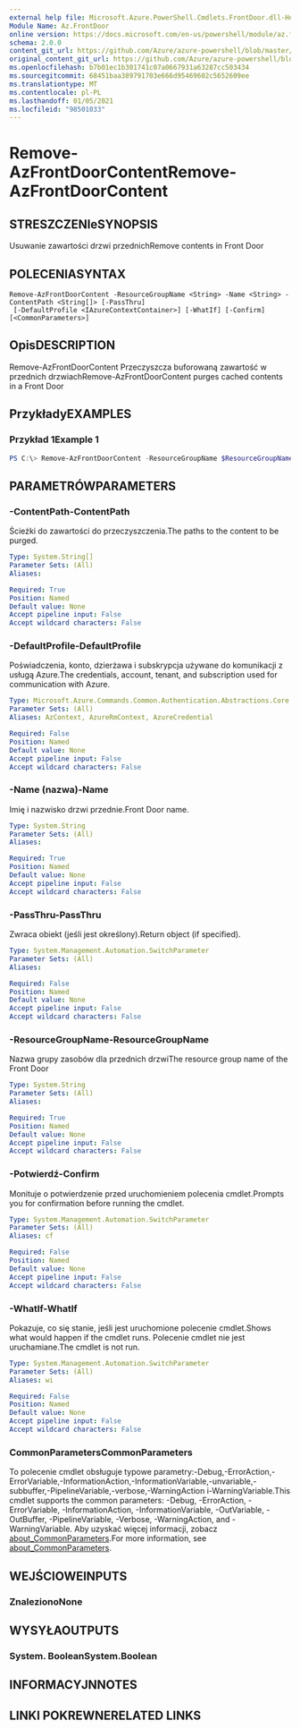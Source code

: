 ```yaml
---
external help file: Microsoft.Azure.PowerShell.Cmdlets.FrontDoor.dll-Help.xml
Module Name: Az.FrontDoor
online version: https://docs.microsoft.com/en-us/powershell/module/az.frontdoor/remove-azfrontdoorcontent
schema: 2.0.0
content_git_url: https://github.com/Azure/azure-powershell/blob/master/src/FrontDoor/FrontDoor/help/Remove-AzFrontDoorContent.md
original_content_git_url: https://github.com/Azure/azure-powershell/blob/master/src/FrontDoor/FrontDoor/help/Remove-AzFrontDoorContent.md
ms.openlocfilehash: b7b01ec1b301741c07a0667931a63287cc503434
ms.sourcegitcommit: 68451baa389791703e666d95469602c5652609ee
ms.translationtype: MT
ms.contentlocale: pl-PL
ms.lasthandoff: 01/05/2021
ms.locfileid: "98501033"
---
```

# <span data-ttu-id="3af81-101">Remove-AzFrontDoorContent</span><span class="sxs-lookup"><span data-stu-id="3af81-101">Remove-AzFrontDoorContent</span></span>

## <span data-ttu-id="3af81-102">STRESZCZENIe</span><span class="sxs-lookup"><span data-stu-id="3af81-102">SYNOPSIS</span></span>
<span data-ttu-id="3af81-103">Usuwanie zawartości drzwi przednich</span><span class="sxs-lookup"><span data-stu-id="3af81-103">Remove contents in Front Door</span></span>

## <span data-ttu-id="3af81-104">POLECENIA</span><span class="sxs-lookup"><span data-stu-id="3af81-104">SYNTAX</span></span>

```
Remove-AzFrontDoorContent -ResourceGroupName <String> -Name <String> -ContentPath <String[]> [-PassThru]
 [-DefaultProfile <IAzureContextContainer>] [-WhatIf] [-Confirm] [<CommonParameters>]
```

## <span data-ttu-id="3af81-105">Opis</span><span class="sxs-lookup"><span data-stu-id="3af81-105">DESCRIPTION</span></span>
<span data-ttu-id="3af81-106">Remove-AzFrontDoorContent Przeczyszcza buforowaną zawartość w przednich drzwiach</span><span class="sxs-lookup"><span data-stu-id="3af81-106">Remove-AzFrontDoorContent purges cached contents in a Front Door</span></span>

## <span data-ttu-id="3af81-107">Przykłady</span><span class="sxs-lookup"><span data-stu-id="3af81-107">EXAMPLES</span></span>

### <span data-ttu-id="3af81-108">Przykład 1</span><span class="sxs-lookup"><span data-stu-id="3af81-108">Example 1</span></span>
```powershell
PS C:\> Remove-AzFrontDoorContent -ResourceGroupName $ResourceGroupName -Name $FrontDoorName -ContentPath "/*"
```

## <span data-ttu-id="3af81-109">PARAMETRÓW</span><span class="sxs-lookup"><span data-stu-id="3af81-109">PARAMETERS</span></span>

### <span data-ttu-id="3af81-110">-ContentPath</span><span class="sxs-lookup"><span data-stu-id="3af81-110">-ContentPath</span></span>
<span data-ttu-id="3af81-111">Ścieżki do zawartości do przeczyszczenia.</span><span class="sxs-lookup"><span data-stu-id="3af81-111">The paths to the content to be purged.</span></span>

```yaml
Type: System.String[]
Parameter Sets: (All)
Aliases:

Required: True
Position: Named
Default value: None
Accept pipeline input: False
Accept wildcard characters: False
```

### <span data-ttu-id="3af81-112">-DefaultProfile</span><span class="sxs-lookup"><span data-stu-id="3af81-112">-DefaultProfile</span></span>
<span data-ttu-id="3af81-113">Poświadczenia, konto, dzierżawa i subskrypcja używane do komunikacji z usługą Azure.</span><span class="sxs-lookup"><span data-stu-id="3af81-113">The credentials, account, tenant, and subscription used for communication with Azure.</span></span>

```yaml
Type: Microsoft.Azure.Commands.Common.Authentication.Abstractions.Core.IAzureContextContainer
Parameter Sets: (All)
Aliases: AzContext, AzureRmContext, AzureCredential

Required: False
Position: Named
Default value: None
Accept pipeline input: False
Accept wildcard characters: False
```

### <span data-ttu-id="3af81-114">-Name (nazwa)</span><span class="sxs-lookup"><span data-stu-id="3af81-114">-Name</span></span>
<span data-ttu-id="3af81-115">Imię i nazwisko drzwi przednie.</span><span class="sxs-lookup"><span data-stu-id="3af81-115">Front Door name.</span></span>

```yaml
Type: System.String
Parameter Sets: (All)
Aliases:

Required: True
Position: Named
Default value: None
Accept pipeline input: False
Accept wildcard characters: False
```

### <span data-ttu-id="3af81-116">-PassThru</span><span class="sxs-lookup"><span data-stu-id="3af81-116">-PassThru</span></span>
<span data-ttu-id="3af81-117">Zwraca obiekt (jeśli jest określony).</span><span class="sxs-lookup"><span data-stu-id="3af81-117">Return object (if specified).</span></span>

```yaml
Type: System.Management.Automation.SwitchParameter
Parameter Sets: (All)
Aliases:

Required: False
Position: Named
Default value: None
Accept pipeline input: False
Accept wildcard characters: False
```

### <span data-ttu-id="3af81-118">-ResourceGroupName</span><span class="sxs-lookup"><span data-stu-id="3af81-118">-ResourceGroupName</span></span>
<span data-ttu-id="3af81-119">Nazwa grupy zasobów dla przednich drzwi</span><span class="sxs-lookup"><span data-stu-id="3af81-119">The resource group name of the Front Door</span></span>

```yaml
Type: System.String
Parameter Sets: (All)
Aliases:

Required: True
Position: Named
Default value: None
Accept pipeline input: False
Accept wildcard characters: False
```

### <span data-ttu-id="3af81-120">-Potwierdź</span><span class="sxs-lookup"><span data-stu-id="3af81-120">-Confirm</span></span>
<span data-ttu-id="3af81-121">Monituje o potwierdzenie przed uruchomieniem polecenia cmdlet.</span><span class="sxs-lookup"><span data-stu-id="3af81-121">Prompts you for confirmation before running the cmdlet.</span></span>

```yaml
Type: System.Management.Automation.SwitchParameter
Parameter Sets: (All)
Aliases: cf

Required: False
Position: Named
Default value: None
Accept pipeline input: False
Accept wildcard characters: False
```

### <span data-ttu-id="3af81-122">-WhatIf</span><span class="sxs-lookup"><span data-stu-id="3af81-122">-WhatIf</span></span>
<span data-ttu-id="3af81-123">Pokazuje, co się stanie, jeśli jest uruchomione polecenie cmdlet.</span><span class="sxs-lookup"><span data-stu-id="3af81-123">Shows what would happen if the cmdlet runs.</span></span>
<span data-ttu-id="3af81-124">Polecenie cmdlet nie jest uruchamiane.</span><span class="sxs-lookup"><span data-stu-id="3af81-124">The cmdlet is not run.</span></span>

```yaml
Type: System.Management.Automation.SwitchParameter
Parameter Sets: (All)
Aliases: wi

Required: False
Position: Named
Default value: None
Accept pipeline input: False
Accept wildcard characters: False
```

### <span data-ttu-id="3af81-125">CommonParameters</span><span class="sxs-lookup"><span data-stu-id="3af81-125">CommonParameters</span></span>
<span data-ttu-id="3af81-126">To polecenie cmdlet obsługuje typowe parametry:-Debug,-ErrorAction,-ErrorVariable,-InformationAction,-InformationVariable,-unvariable,-subbuffer,-PipelineVariable,-verbose,-WarningAction i-WarningVariable.</span><span class="sxs-lookup"><span data-stu-id="3af81-126">This cmdlet supports the common parameters: -Debug, -ErrorAction, -ErrorVariable, -InformationAction, -InformationVariable, -OutVariable, -OutBuffer, -PipelineVariable, -Verbose, -WarningAction, and -WarningVariable.</span></span> <span data-ttu-id="3af81-127">Aby uzyskać więcej informacji, zobacz [about_CommonParameters](http://go.microsoft.com/fwlink/?LinkID=113216).</span><span class="sxs-lookup"><span data-stu-id="3af81-127">For more information, see [about_CommonParameters](http://go.microsoft.com/fwlink/?LinkID=113216).</span></span>

## <span data-ttu-id="3af81-128">WEJŚCIOWE</span><span class="sxs-lookup"><span data-stu-id="3af81-128">INPUTS</span></span>

### <span data-ttu-id="3af81-129">Znaleziono</span><span class="sxs-lookup"><span data-stu-id="3af81-129">None</span></span>

## <span data-ttu-id="3af81-130">WYSYŁA</span><span class="sxs-lookup"><span data-stu-id="3af81-130">OUTPUTS</span></span>

### <span data-ttu-id="3af81-131">System. Boolean</span><span class="sxs-lookup"><span data-stu-id="3af81-131">System.Boolean</span></span>

## <span data-ttu-id="3af81-132">INFORMACYJN</span><span class="sxs-lookup"><span data-stu-id="3af81-132">NOTES</span></span>

## <span data-ttu-id="3af81-133">LINKI POKREWNE</span><span class="sxs-lookup"><span data-stu-id="3af81-133">RELATED LINKS</span></span>

